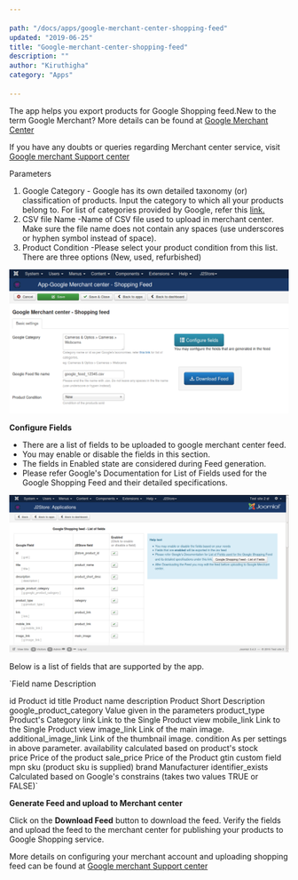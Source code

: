 ```yaml
---

path: "/docs/apps/google-merchant-center-shopping-feed"
updated: "2019-06-25"
title: "Google-merchant-center-shopping-feed"
description: ""
author: "Kiruthigha"
category: "Apps"

---
```



The app helps you export products for Google Shopping feed.New to the term Google Merchant? More details can be found at [Google Merchant Center ](https://www.google.com/retail/solutions/merchant-center/#?modal_active=none)

If you have any doubts or queries regarding Merchant center service, visit [Google merchant Support center](https://support.google.com/merchants/#topic=7259123)

Parameters

1. Google Category - Google has its own detailed taxonomy (or) classification of products. Input the category to which all your products belong to. For list of categories provided by Google, refer this [link.](https://support.google.com/merchants/answer/6324436?visit_id=636970474443851376-580915083&rd=1)
2. CSV file Name -Name of CSV file used to upload in merchant center. Make sure the file name does not contain any spaces (use underscores or hyphen symbol instead of space).
3. Product Condition -Please select your product condition from this list. There are three options (New, used, refurbished)

![gmcsf01](../../images/apps/google-merchant-center-shopping-feed/gmcsf01.png)

**Configure Fields**

* There are a list of fields to be uploaded to google merchant center feed.
* You may enable or disable the fields in this section.
* The fields in Enabled state are considered during Feed generation.
* Please refer Google's Documentation for List of Fields used for the Google  Shopping Feed and their detailed specifications.

![gmcsf02](../../images/apps/google-merchant-center-shopping-feed/gmcsf02.png)

Below is a list of fields that are supported by the app.

`Field name                      Description

id                              Product id
title                           Product name
description                     Product Short Description
google_product_category         Value given in the parameters
product_type                    Product's Category
link                            Link to the Single Product view
mobile_link                     Link to the Single Product view
image_link                      Link of the main image.
additional_image_link           Link of the thumbnail image.
condition                       As per settings in above parameter. availability calculated based on product's stock               
price                           Price of the product
sale_price                      Price of the Product
gtin                            custom field
mpn                             sku (product sku is supplied)
brand                           Manufacturer
identifier_exists               Calculated based on Google's constrains (takes two values TRUE or FALSE)`

**Generate Feed and upload to Merchant center**

Click on the **Download Feed** button to download the feed. Verify the fields and upload the feed to the merchant center for publishing your products to Google Shopping service.

More details on configuring your merchant account and uploading shopping feed can be found at [Google merchant Support center](https://support.google.com/merchants/#topic=7259123)
